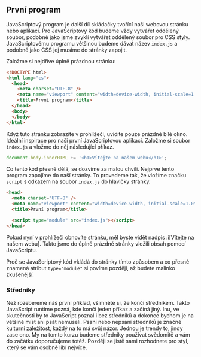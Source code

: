 ## První program

JavaScriptový program je další díl skládačky tvořící naši webovou stránku nebo aplikaci. Pro JavaScriptový kód budeme vždy vytvářet oddělený soubor, podobně jako jsme zvyklí vytvářet oddělený soubor pro CSS styly. JavaScriptovému programu většinou budeme dávat název `index.js` a podobně jako CSS jej musíme do stránky zapojit.

Založme si nejdříve úplně prázdnou stránku:

```html
<!DOCTYPE html>
<html lang="cs">
  <head>
    <meta charset="UTF-8" />
    <meta name="viewport" content="width=device-width, initial-scale=1.0" />
    <title>První program</title>
  </head>
  <body>
  </body>
</html>
```

Když tuto stránku zobrazíte v prohlížeči, uvidíte pouze prázdné bílé okno. Ideální inspirace pro naši první JavaScriptovou aplikaci. Založme si soubor `index.js` a vložme do něj následující příkaz.

```js
document.body.innerHTML += '<h1>Vítejte na našem webu</h1>';
```

Co tento kód přesně dělá, se dozvíme za malou chvíli. Nejprve tento program zapojíme do naší stránky. To provedeme tak, že vložíme značku `script` s odkazem na soubor `index.js` do hlavičky stránky.

```html
<head>
  <meta charset="UTF-8" />
  <meta name="viewport" content="width=device-width, initial-scale=1.0" />
  <title>První program</title>

  <script type="module" src="index.js"></script>
</head>
```

Pokud nyní v prohlížeči obnovíte stránku, měl byste vidět nadpis :i[Vítejte na našem webu]. Takto jsme do úplně prázdné stránky vložili obsah pomocí JavaScriptu.

Proč se JavaScriptový kód vkládá do stránky tímto způsobem a co přesně znamená atribut `type="module"` si povíme později, až budete malinko zkušenější.

### Středníky

Než rozebereme náš první příklad, všimněte si, že končí středníkem. Takto JavaScript runtime pozná, kde končí jeden příkaz a začíná jiný. Inu, ve skutečnosti by to JavaScript poznal i bez středníků a dokonce bychom je na většině míst ani psát nemuseli. Psaní nebo nepsaní středníků je značně kulturní záležitost, každý na to má svůj názor. Jednou je trendy to, jindy zase ono. My na tomto kurzu budeme středníky používat svědomitě a vám do začátku doporučujeme totéž. Později se jistě sami rozhodnete pro styl, který se vám osobně líbí nejvíce.
